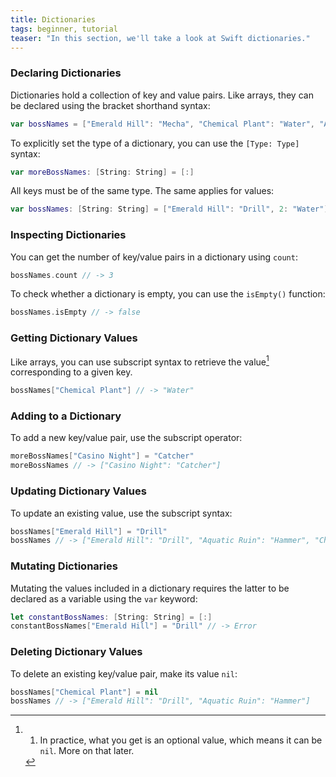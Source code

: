 ```yaml
---
title: Dictionaries
tags: beginner, tutorial
teaser: "In this section, we'll take a look at Swift dictionaries."
---
```


### Declaring Dictionaries

Dictionaries hold a collection of key and value pairs. Like arrays, they can be
declared using the bracket shorthand syntax:

~~~swift
var bossNames = ["Emerald Hill": "Mecha", "Chemical Plant": "Water", "Aquatic Ruin": "Hammer"]
~~~

To explicitly set the type of a dictionary, you can use the `[Type: Type]`
syntax:

~~~swift
var moreBossNames: [String: String] = [:]
~~~

All keys must be of the same type. The same applies for values:

~~~swift
var bossNames: [String: String] = ["Emerald Hill": "Drill", 2: "Water"] // -> Error
~~~

### Inspecting Dictionaries

You can get the number of key/value pairs in a dictionary using `count`:

~~~swift
bossNames.count // -> 3
~~~

To check whether a dictionary is empty, you can use the `isEmpty()` function:

~~~swift
bossNames.isEmpty // -> false
~~~

### Getting Dictionary Values

Like arrays, you can use subscript syntax to retrieve the value[^1] corresponding to
a given key.

~~~swift
bossNames["Chemical Plant"] // -> "Water"
~~~

### Adding to a Dictionary

To add a new key/value pair, use the subscript operator:

~~~swift
moreBossNames["Casino Night"] = "Catcher"
moreBossNames // -> ["Casino Night": "Catcher"]
~~~

### Updating Dictionary Values

To update an existing value, use the subscript syntax:

~~~swift
bossNames["Emerald Hill"] = "Drill"
bossNames // -> ["Emerald Hill": "Drill", "Aquatic Ruin": "Hammer", "Chemical Plant": "Water"]
~~~

### Mutating Dictionaries

Mutating the values included in a dictionary requires the latter
to be declared as a variable using the `var` keyword:

~~~swift
let constantBossNames: [String: String] = [:]
constantBossNames["Emerald Hill"] = "Drill" // -> Error
~~~

### Deleting Dictionary Values

To delete an existing key/value pair, make its value `nil`:

~~~swift
bossNames["Chemical Plant"] = nil
bossNames // -> ["Emerald Hill": "Drill", "Aquatic Ruin": "Hammer"]
~~~

[^1]: 1. In practice, what you get is an optional value, which means it can be `nil`. More on that later.
